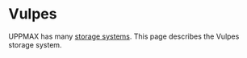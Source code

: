 # Vulpes

UPPMAX has many [storage systems](../../cluster_guides/uppmax_storage_system.md).
This page describes the Vulpes storage system.

